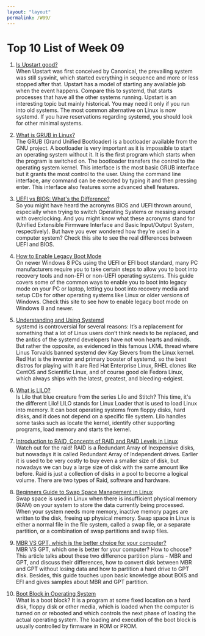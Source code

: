 ```yaml
---
layout: "layout"
permalink: /W09/
---
```


# Top 10 List of Week 09

1. [Is Upstart good?](https://linuxhint.com/upstart_boot_linux/)<br>
When Upstart was first conceived by Canonical, the prevailing system was still sysvinit, which started everything in sequence and more or less stopped after that.
Upstart has a model of starting any available job when the event happens. Compare this to systemd, that starts processes that have all the other systems running.
Upstart is an interesting topic but mainly historical. You may need it only if you run into old systems. The most common alternative on Linux is now systemd. If you have reservations regarding systemd, you should look for other minimal systems.

2. [What is GRUB in Linux?](https://www.tutorialspoint.com/what-is-grub-in-linux)<br>
The GRUB (Grand Unified Bootloader) is a bootloader available from the GNU project. A bootloader is very important as it is impossible to start an operating system without it. It is the first program which starts when the program is switched on. The bootloader transfers the control to the operating system kernel.
This interface is the most basic GRUB interface but it grants the most control to the user. Using the command line interface, any command can be executed by typing it and then pressing enter. This interface also features some advanced shell features.

3. [UEFI vs BIOS: What's the Difference?](https://www.freecodecamp.org/news/uefi-vs-bios/)<br>
So you might have heard the acronyms BIOS and UEFI thrown around, especially when trying to switch Operating Systems or messing around with overclocking.
And you might know what these acronyms stand for (Unified Extensible Firmware Interface and Basic Input/Output System, respectively). But have you ever wondered how they're used in a computer system?
Check this site to see the real differences between UEFI and BIOS.

4. [How to Enable Legacy Boot Mode](https://neosmart.net/wiki/enable-legacy-boot-mode/)<br>
On newer Windows 8 PCs using the UEFI or EFI boot standard, many PC manufacturers require you to take certain steps to allow you to boot into recovery tools and non-EFI or non-UEFI operating systems. This guide covers some of the common ways to enable you to boot into legacy mode on your PC or laptop, letting you boot into recovery media and setup CDs for other operating systems like Linux or older versions of Windows.
Check this site to see how to enable legacy boot mode on Windows 8 and newer.

5. [Understanding and Using Systemd](https://www.linux.com/training-tutorials/understanding-and-using-systemd/)<br>
systemd is controversial for several reasons: It’s a replacement for something that a lot of Linux users don’t think needs to be replaced, and the antics of the systemd developers have not won hearts and minds. But rather the opposite, as evidenced in this famous LKML thread where Linus Torvalds banned systemd dev Kay Sievers from the Linux kernel.
Red Hat is the inventor and primary booster of systemd, so the best distros for playing with it are Red Hat Enterprise Linux, RHEL clones like CentOS and Scientific Linux, and of course good ole Fedora Linux, which always ships with the latest, greatest, and bleeding-edgiest.

6. [What is LILO?](https://www.interserver.net/tips/kb/what-is-lilo/)<br>
Is Lilo that blue creature from the series Lilo and Stitch?
This time, it's the different Lilo!
LILO stands for Linux Loader that is used to load Linux into memory. It can boot operating systems from floppy disks, hard disks, and it does not depend on a specific file system. Lilo handles some tasks such as locate the kernel, identify other supporting programs, load memory and starts the kernel.

7. [Introduction to RAID, Concepts of RAID and RAID Levels in Linux](https://www.appservgrid.com/paw92/index.php/2019/03/17/introduction-to-raid-concepts-of-raid-and-raid-levels-in-linux/)<br>
Watch out for the raid!
RAID is a Redundant Array of Inexpensive disks, but nowadays it is called Redundant Array of Independent drives. Earlier it is used to be very costly to buy even a smaller size of disk, but nowadays we can buy a large size of disk with the same amount like before. Raid is just a collection of disks in a pool to become a logical volume.
There are two types of Raid, software and hardware.

8. [Beginners Guide to Swap Space Management in Linux](https://www.thegeekdiary.com/beginners-guide-to-swap-space-management-in-linux/)<br>
Swap space is used in Linux when there is insufficient physical memory (RAM) on your system to store the data currently being processed. When your system needs more memory, inactive memory pages are written to the disk, freeing up physical memory.
Swap space in Linux is either a normal file in the file system, called a swap file, or a separate partition, or a combination of swap partitions and swap files.

9. [MBR VS GPT, which is the better choice for your computer?](https://www.diskgenius.com/how-to/mbr-vs-gpt.php)<br>
MBR VS GPT, which one is better for your computer? How to choose? This article talks about these two difference partition plans - MBR and GPT, and discuss their differences, how to convert disk between MBR and GPT without losing data and how to partition a hard drive to GPT disk. Besides, this guide touches upon basic knowledge about BOIS and EFI and gives samples about MBR and GPT partition.

10. [Boot Block in Operating System](https://www.geeksforgeeks.org/boot-block-in-operating-system/)<br>
What is a boot block?
It is a program at some fixed location on a hard disk, floppy disk or other media, which is loaded when the computer is turned on or rebooted and which controls the next phase of loading the actual operating system. The loading and execution of the boot block is usually controlled by firmware in ROM or PROM.
